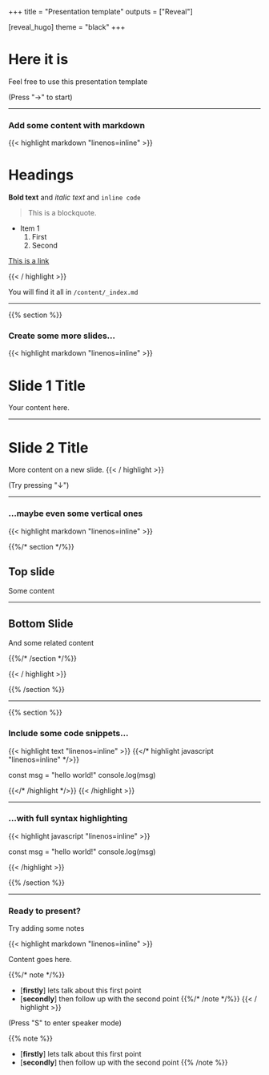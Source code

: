 +++
title = "Presentation template"
outputs = ["Reveal"]

[reveal_hugo]
theme = "black"
+++

# Here it is

Feel free to use this presentation template

(Press "→" to start)

---

### Add some content with markdown

{{< highlight markdown "linenos=inline" >}}

# Headings

**Bold text** and _italic text_ and `inline code`

> This is a blockquote.

- Item 1
  1. First
  2. Second

[This is a link](https://www.example.com)

{{< / highlight >}}

You will find it all in `/content/_index.md`

---

{{% section %}}

### Create some more slides...

{{< highlight markdown "linenos=inline" >}}

# Slide 1 Title

Your content here.

---

# Slide 2 Title

More content on a new slide.
{{< / highlight >}}

(Try pressing "↓")

---

### ...maybe even some vertical ones

{{< highlight markdown "linenos=inline" >}}

{{%/* section */%}}

## Top slide

Some content

---

## Bottom Slide

And some related content

{{%/* /section */%}}

{{< / highlight >}}

{{% /section %}}

---

{{% section %}}

### Include some code snippets...

{{< highlight text "linenos=inline" >}}
{{</* highlight javascript "linenos=inline" */>}}

const msg = "hello world!"
console.log(msg)

{{</* /highlight */>}}
{{< /highlight >}}

---

### ...with full syntax highlighting

{{< highlight javascript "linenos=inline" >}}

const msg = "hello world!"
console.log(msg)

{{< /highlight >}}

{{% /section %}}

---

### Ready to present?

Try adding some notes

{{< highlight markdown "linenos=inline" >}}

Content goes here.

{{%/* note */%}}

- [**firstly**] lets talk about this first point
- [**secondly**] then follow up with the second point
  {{%/* /note */%}}
  {{< / highlight >}}

(Press "S" to enter speaker mode)

{{% note %}}

- [**firstly**] lets talk about this first point
- [**secondly**] then follow up with the second point
  {{% /note %}}

